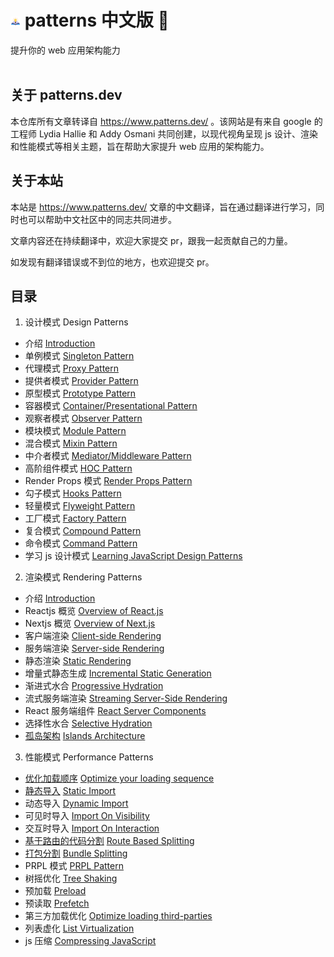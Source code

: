 # ![](./faviconV2.png?raw=true) patterns 中文版 📝

提升你的 web 应用架构能力
<br/>
<br/>

## 关于 patterns.dev

本仓库所有文章转译自 https://www.patterns.dev/ 。该网站是有来自 google 的工程师 Lydia Hallie 和 Addy Osmani 共同创建，以现代视角呈现 js 设计、渲染和性能模式等相关主题，旨在帮助大家提升 web 应用的架构能力。

## 关于本站

本站是 https://www.patterns.dev/ 文章的中文翻译，旨在通过翻译进行学习，同时也可以帮助中文社区中的同志共同进步。

文章内容还在持续翻译中，欢迎大家提交 pr，跟我一起贡献自己的力量。

如发现有翻译错误或不到位的地方，也欢迎提交 pr。

## 目录

1. 设计模式 Design Patterns

- 介绍 [Introduction](https://www.patterns.dev/posts/rendering-introduction/)
- 单例模式 [Singleton Pattern](https://www.patterns.dev/posts/singleton-pattern/)
- 代理模式 [Proxy Pattern](https://www.patterns.dev/posts/proxy-pattern/)
- 提供者模式 [Provider Pattern](https://www.patterns.dev/posts/provider-pattern/)
- 原型模式 [Prototype Pattern](https://www.patterns.dev/posts/prototype-pattern/)
- 容器模式 [Container/Presentational Pattern](https://www.patterns.dev/posts/presentational-container-pattern/)
- 观察者模式 [Observer Pattern](https://www.patterns.dev/posts/observer-pattern/)
- 模块模式 [Module Pattern](https://www.patterns.dev/posts/module-pattern/)
- 混合模式 [Mixin Pattern](https://www.patterns.dev/posts/mixin-pattern/)
- 中介者模式 [Mediator/Middleware Pattern](https://www.patterns.dev/posts/mediator-pattern/)
- 高阶组件模式 [HOC Pattern](https://www.patterns.dev/posts/hoc-pattern/)
- Render Props 模式 [Render Props Pattern](https://www.patterns.dev/posts/render-props-pattern/)
- 勾子模式 [Hooks Pattern](https://www.patterns.dev/posts/hooks-pattern/)
- 轻量模式 [Flyweight Pattern](https://www.patterns.dev/posts/flyweight-pattern/)
- 工厂模式 [Factory Pattern](https://www.patterns.dev/posts/factory-pattern/)
- 复合模式 [Compound Pattern](https://www.patterns.dev/posts/compound-pattern/)
- 命令模式 [Command Pattern](https://www.patterns.dev/posts/command-pattern/)
- 学习 js 设计模式 [Learning JavaScript Design Patterns](https://www.patterns.dev/posts/classic-design-patterns/)

2. 渲染模式 Rendering Patterns

- 介绍 [Introduction](https://www.patterns.dev/posts/rendering-introduction/)
- Reactjs 概览 [Overview of React.js](https://www.patterns.dev/posts/reactjs/)
- Nextjs 概览 [Overview of Next.js](https://www.patterns.dev/posts/nextjs/)
- 客户端渲染 [Client-side Rendering](https://www.patterns.dev/posts/client-side-rendering/)
- 服务端渲染 [Server-side Rendering](https://www.patterns.dev/posts/server-side-rendering/)
- 静态渲染 [Static Rendering](https://www.patterns.dev/posts/static-rendering/)
- 增量式静态生成 [Incremental Static Generation](https://www.patterns.dev/posts/incremental-static-rendering/)
- 渐进式水合 [Progressive Hydration](https://www.patterns.dev/posts/progressive-hydration/)
- 流式服务端渲染 [Streaming Server-Side Rendering](https://www.patterns.dev/posts/ssr/)
- React 服务端组件 [React Server Components](https://www.patterns.dev/posts/react-server-components/)
- 选择性水合 [Selective Hydration](https://www.patterns.dev/posts/react-selective-hydration/)
- [孤岛架构](./patterns/rendering/islandsArchitecture.md) [Islands Architecture](https://www.patterns.dev/posts/islands-architecture/)

3. 性能模式 Performance Patterns

- [优化加载顺序](./patterns/performance/optimizeYourLoadingSequence.md) [Optimize your loading sequence](https://www.patterns.dev/posts/loading-sequence/)
- [静态导入](./patterns/performance/staticImport.md) [Static Import](https://www.patterns.dev/posts/static-import/)
- 动态导入 [Dynamic Import](https://www.patterns.dev/posts/dynamic-import/)
- 可见时导入 [Import On Visibility](https://www.patterns.dev/posts/import-on-visibility/)
- 交互时导入 [Import On Interaction](https://www.patterns.dev/posts/import-on-interaction/)
- [基于路由的代码分割](./patterns/performance/routeBasedSplitting.md) [Route Based Splitting](https://www.patterns.dev/posts/route-based/)
- [打包分割](./patterns/performance/bundleSplitting.md) [Bundle Splitting](https://www.patterns.dev/posts/bundle-splitting/)
- PRPL 模式 [PRPL Pattern](https://www.patterns.dev/posts/prpl/)
- 树摇优化 [Tree Shaking](https://www.patterns.dev/posts/tree-shaking/)
- 预加载 [Preload](https://www.patterns.dev/posts/preload/)
- 预读取 [Prefetch](https://www.patterns.dev/posts/prefetch/)
- 第三方加载优化 [Optimize loading third-parties](https://www.patterns.dev/posts/third-party/)
- 列表虚化 [List Virtualization](https://www.patterns.dev/posts/virtual-lists/)
- js 压缩 [Compressing JavaScript](https://www.patterns.dev/posts/compression/)
